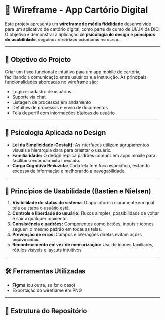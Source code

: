 # 📱 Wireframe - App Cartório Digital

Este projeto apresenta um **wireframe de média fidelidade** desenvolvido para um aplicativo de cartório digital, como parte do curso de UI/UX da DIO. O objetivo é demonstrar a aplicação de **psicologia do design** e **princípios de usabilidade**, seguindo diretrizes estudadas no curso.

---

## 🎯 Objetivo do Projeto

Criar um fluxo funcional e intuitivo para um app mobile de cartório, facilitando a comunicação entre usuários e a instituição. As principais funcionalidades abordadas no wireframe são:

- Login e cadastro de usuários
- Suporte via chat
- Listagem de processos em andamento
- Detalhes de processos e envio de documentos
- Tela de perfil com informações básicas do usuário

---

## 🧠 Psicologia Aplicada no Design

- **Lei da Simplicidade (Gestalt):** As interfaces utilizam agrupamentos visuais e hierarquia clara para orientar o usuário.
- **Familiaridade:** O design replica padrões comuns em apps mobile para facilitar o entendimento imediato.
- **Carga Cognitiva Reduzida:** Cada tela tem foco específico, evitando excesso de informação e melhorando a navegabilidade.

---

## 🧪 Princípios de Usabilidade (Bastien e Nielsen)

1. **Visibilidade do status do sistema:** O app informa claramente em qual tela ou etapa o usuário está.
2. **Controle e liberdade do usuário:** Fluxos simples, possibilidade de voltar e sair a qualquer momento.
3. **Consistência e padrões:** Componentes como botões, inputs e ícones seguem o mesmo padrão em todas as telas.
4. **Prevenção de erros:** Campos e interações diretas evitam ações equivocadas.
5. **Reconhecimento em vez de memorização:** Uso de ícones familiares, rótulos visíveis e layouts intuitivos.

---

## 🛠️ Ferramentas Utilizadas

- **Figma** (ou outra, se for o caso)
- Exportação do wireframe em PNG

---

## 🧱 Estrutura do Repositório

